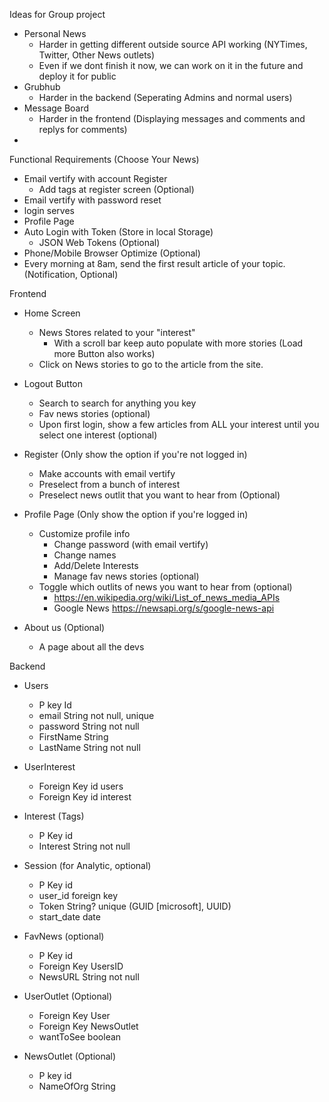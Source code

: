 Ideas for Group project
 - Personal News
   - Harder in getting different outside source API working (NYTimes, Twitter, Other News outlets)
   - Even if we dont finish it now, we can work on it in the future and deploy it for public
 - Grubhub 
   - Harder in the backend (Seperating Admins and normal users)
 - Message Board
   - Harder in the frontend (Displaying messages and comments and replys for comments)
 - 


 Functional Requirements (Choose Your News)

- Email vertify with account Register
	- Add tags at register screen (Optional)
- Email vertify with password reset
- login serves
- Profile Page
- Auto Login with Token (Store in local Storage)
  - JSON Web Tokens (Optional)
- Phone/Mobile Browser Optimize (Optional)
- Every morning at 8am, send the first result article of your topic. (Notification, Optional)


Frontend
 - Home Screen 
 	- News Stores related to your "interest"
 		- With a scroll bar keep auto populate with more stories (Load more Button also works)
 	- Click on News stories to go to the article from the site. 
  - Logout Button
 	- Search to search for anything you key
 	- Fav news stories (optional) 	
 	- Upon first login, show a few articles from ALL your interest until you select one interest (optional)

 - Register (Only show the option if you're not logged in)
 	- Make accounts with email vertify
 	- Preselect from a bunch of interest
 	- Preselect news outlit that you want to hear from (Optional)

 - Profile Page (Only show the option if you're logged in)
 	- Customize profile info
 		- Change password (with email vertify)
 		- Change names
 		- Add/Delete Interests
 		- Manage fav news stories (optional)
 	- Toggle which outlits of news you want to hear from (optional)
 		- https://en.wikipedia.org/wiki/List_of_news_media_APIs
 		- Google News https://newsapi.org/s/google-news-api

 - About us (Optional)
 	- A page about all the devs

Backend
 - Users
 	- P key Id
 	- email String not null, unique
 	- password String not null
 	- FirstName String
 	- LastName String not null

 - UserInterest 
 	- Foreign Key id users
 	- Foreign Key id interest

 - Interest (Tags)
   - P Key id
   - Interest String not null

 - Session (for Analytic, optional)
	- P Key id
	- user_id foreign key
	- Token String? unique (GUID [microsoft], UUID)
	- start_date date

 - FavNews (optional)
   - P Key id
   - Foreign Key UsersID
   - NewsURL String not null

 - UserOutlet (Optional)
 	- Foreign Key User
 	- Foreign Key NewsOutlet
 	- wantToSee boolean

 - NewsOutlet (Optional)
   	- P key id
   	- NameOfOrg String
